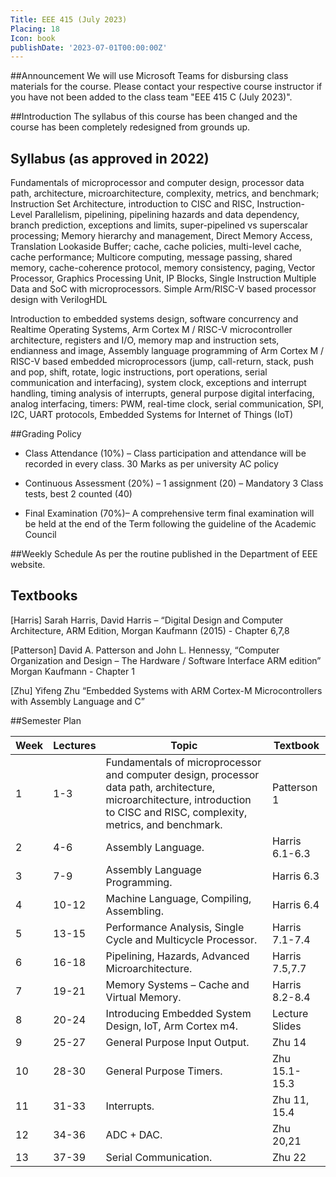 ```yaml
---
Title: EEE 415 (July 2023)
Placing: 18
Icon: book
publishDate: '2023-07-01T00:00:00Z'
---
```


##Announcement
We will use Microsoft Teams for disbursing class materials for the course. Please contact your respective course instructor if you have not been added to the class team "EEE 415 C (July 2023)".

##Introduction
The syllabus of this course has been changed and the course has been completely redesigned from grounds up.

## Syllabus (as approved in 2022)
Fundamentals of microprocessor and computer design, processor data path, architecture, microarchitecture, complexity, metrics, and benchmark; Instruction Set Architecture, introduction to CISC and RISC, Instruction-Level Parallelism, pipelining, pipelining hazards and data dependency, branch prediction, exceptions and limits, super-pipelined vs superscalar processing; Memory hierarchy and management, Direct Memory Access, Translation Lookaside Buffer; cache, cache policies, multi-level cache, cache performance; Multicore computing, message passing, shared memory, cache-coherence protocol, memory consistency, paging, Vector Processor, Graphics Processing Unit, IP Blocks, Single Instruction Multiple Data and SoC with microprocessors. Simple Arm/RISC-V based processor design with VerilogHDL 

Introduction to embedded systems design, software concurrency and Realtime Operating Systems, Arm Cortex M / RISC-V microcontroller architecture, registers and I/O, memory map and instruction sets, endianness and image, Assembly language programming of Arm Cortex M / RISC-V based embedded microprocessors (jump, call-return, stack, push and pop, shift, rotate, logic instructions, port operations, serial communication and interfacing), system clock, exceptions and interrupt handling, timing analysis of interrupts, general purpose digital interfacing, analog interfacing, timers: PWM, real-time clock, serial communication, SPI, I2C, UART protocols, Embedded Systems for Internet of Things (IoT)

##Grading Policy
* Class Attendance (10%) – Class participation and attendance will be recorded in every class. 30 Marks as per university AC policy

* Continuous Assessment (20%) – 
1 assignment (20) – Mandatory
3 Class tests, best 2 counted (40)

* Final Examination (70%)– A comprehensive term final examination will be held at the end of the Term following the guideline of the Academic Council

##Weekly Schedule
As per the routine published in the Department of EEE website.

## Textbooks
[Harris] 	Sarah Harris, David Harris – “Digital Design and Computer Architecture, ARM Edition, Morgan Kaufmann (2015) - Chapter 6,7,8

[Patterson] 	David A. Patterson and John L. Hennessy, “Computer Organization and Design – The Hardware / Software Interface ARM edition” Morgan Kaufmann - Chapter 1

[Zhu]	Yifeng Zhu “Embedded Systems with ARM Cortex-M Microcontrollers with Assembly Language and C”

##Semester Plan

| Week | Lectures | Topic                                          | Textbook          |
|------|----------|------------------------------------------------|-------------------| 
| 1    | 1-3      | Fundamentals of microprocessor and computer design, processor data path, architecture, microarchitecture, introduction to CISC and RISC, complexity, metrics, and benchmark. | Patterson 1 |
| 2    | 4-6      | Assembly Language.                                          | Harris 6.1-6.3 |
| 3    | 7-9      | Assembly Language Programming.                              | Harris 6.3 |
| 4    | 10-12    | Machine Language, Compiling, Assembling.                     | Harris 6.4 |
| 5    | 13-15    | Performance Analysis, Single Cycle and Multicycle Processor. | Harris 7.1-7.4 |
| 6    | 16-18    | Pipelining, Hazards, Advanced Microarchitecture.             | Harris 7.5,7.7 |
| 7    | 19-21    | Memory Systems – Cache and Virtual Memory.                   | Harris 8.2-8.4 |
| 8    | 20-24    | Introducing Embedded System Design, IoT, Arm Cortex m4.      | Lecture Slides |
| 9    | 25-27    | General Purpose Input Output.                               | Zhu 14 |
| 10   | 28-30    | General Purpose Timers.                                     | Zhu 15.1-15.3 |
| 11   | 31-33    | Interrupts.                                                 | Zhu 11, 15.4 |
| 12   | 34-36    | ADC + DAC.                                                  | Zhu 20,21 |
| 13   | 37-39    | Serial Communication.                                       | Zhu 22 |


